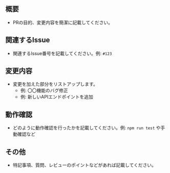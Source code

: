 ## 概要

- PRの目的、変更内容を簡潔に記載してください。

## 関連するIssue

- 関連するIssue番号を記載してください。例: `#123`

## 変更内容

- 変更を加えた部分をリストアップします。
  - 例: 〇〇機能のバグ修正
  - 例: 新しいAPIエンドポイントを追加

## 動作確認

- どのように動作確認を行ったかを記載してください。例: `npm run test` や手動確認など

## その他

- 特記事項、質問、レビューのポイントなどがあれば記載してください。
